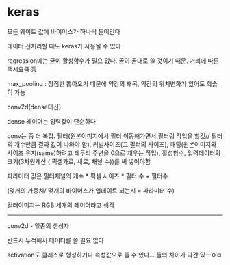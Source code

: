 # keras

모든 웨이트 값에 바이어스가 하나씩 들어간다



데이터 전처리할 때도 keras가 사용될 수 있다



regression에는 굳이 활성함수가 필요 없다. 곧이 곧대로 쓸 것이기 때문. 거리에 따른 택시요금 등



max_pooling : 장점만 뽑아오기 때문에 약간의 왜곡, 약간의 위치변화가 있어도 학습이 가능



conv2d(dense대신)

dense 레이어는 입력값이 단순하다

conv는 좀 더 복잡. 필터(원본이미지에서 필터 이동해가면서 필터링 작업을 할것// 필터의 개수만큼 결과 값이 나와야 함), 커널사이즈(그 필터의 사이즈), 패딩(원본이미지와 사이즈 유지(same)하려고 테두리 주변을 0으로 채우는 작업), 활성함수, 입력데이터의 크기(3차원계산 ( 픽셀가로, 세로, 채널 수))를 써 넣어야함

파라미터 값은 필터채널의 개수 * 픽셀 사이즈 * 필터 수 + 필터수

(몇개의 가중치/ 몇개의 바이어스가 업데이트 되는지 = 파라미터 수)



컬러이미지는 RGB 세개의 레이어라고 생각



---

conv2d - 일종의 생성자

반드시 누적해서 데이터를 쓸 필요 없다

activation도 클래스로 형성하거나 속성값으로 줄 수 있다... 둘의 차이가 약간 있ㅡㅇㅁ






